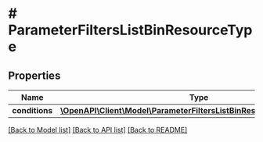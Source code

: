 # # ParameterFiltersListBinResourceType

## Properties

Name | Type | Description | Notes
------------ | ------------- | ------------- | -------------
**conditions** | [**\OpenAPI\Client\Model\ParameterFiltersListBinResourceTypeConditions**](ParameterFiltersListBinResourceTypeConditions.md) |  | [optional]

[[Back to Model list]](../../README.md#models) [[Back to API list]](../../README.md#endpoints) [[Back to README]](../../README.md)
